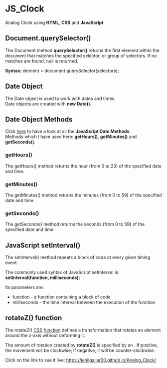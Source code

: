 # JS_Clock

Analog Clock using <b>HTML</b>, <b>CSS</b> and <b>JavaScript</b>.

## Document.querySelector()
The Document method <b>querySelector()</b> returns the first element within the document that matches the specified selector, or group of selectors. 
If no matches are found, null is returned.

<b>Syntax: </b>
element = document.querySelector(selectors);

## Date Object
The Date object is used to work with dates and times.<br>
Date objects are created with <b>new Date()</b>.

## Date Object Methods
Click <a href="https://www.w3schools.com/jsref/jsref_obj_date.asp">here</a> to have a look at all the <b>JavaScript Date Methods</b>.<br>
Methods which I have used here: <b>getHours()</b>, <b>getMinutes()</b> and <b>getSeconds()</b>.<br>

### getHours()
The getHours() method returns the hour (from 0 to 23) of the specified date and time.

### getMinutes()
The getMinutes() method returns the minutes (from 0 to 59) of the specified date and time.

### getSeconds()
The getSeconds() method returns the seconds (from 0 to 59) of the specified date and time.

## JavaScript setInterval()
The setInterval() method repeats a block of code at every given timing event.

The commonly used syntax of JavaScript setInterval is:<br>
<b>setInterval(function, milliseconds);</b>

Its parameters are:
<ul>
<li>function - a function containing a block of code</li>
<li>milliseconds - the time interval between the execution of the function</li>
</ul>

## rotateZ() function
The rotateZ() <a href="https://developer.mozilla.org/en-US/docs/Web/CSS">CSS</a> <a href="https://developer.mozilla.org/en-US/docs/Web/CSS/CSS_Functions">function</a> 
defines a transformation that rotates an element around the z-axis without deforming it.

The amount of rotation created by <b>rotateZ()</b> is specified by an <b><angle></b>. If positive, the movement will be clockwise; if negative, it will be counter-clockwise.


Click on the link to see it live: https://jenilgajjar20.github.io/Analog_Clock/ 
